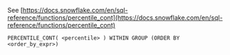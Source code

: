 See [https://docs.snowflake.com/en/sql-reference/functions/percentile_cont](https://docs.snowflake.com/en/sql-reference/functions/percentile_cont)
```
PERCENTILE_CONT( <percentile> ) WITHIN GROUP (ORDER BY <order_by_expr>)
```
